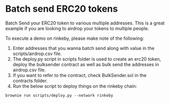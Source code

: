 # Batch send ERC20 tokens

Batch Send your ERC20 token to various multiple addresses. This is a great example if you are looking to airdrop your tokens to multiple people.

To execute a demo on rinkeby, please make note of the following:

1. Enter addresses that you wanna batch send along with value in the scripts/airdrop.csv file. 
2. The deploy.py script in scripts folder is used to create an erc20 token, deploy the bulksender contract as well as bulk send the addresses in airdrop.csv file.
3. If you want to refer to the contract, check BulkSender.sol in the contracts folder.
4. Run the below script to deploy things on the rinkeby chain:

```
brownie run scripts/deploy.py --network rinkeby
```

